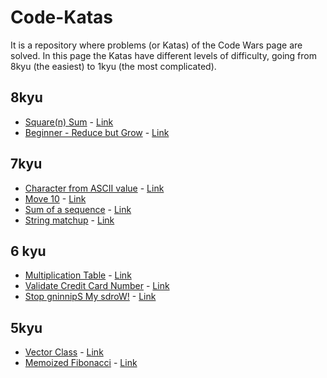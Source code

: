 # Code-Katas
It is a repository where problems (or Katas) of the Code Wars page are solved.
In this page the Katas have different levels of difficulty, going from 8kyu (the easiest) to 1kyu (the most complicated).

## 8kyu
* [Square(n) Sum](./8kyu/SquareSum.scala) - [Link](https://www.codewars.com/kata/square-n-sum)
* [Beginner - Reduce but Grow](./8kyu/ReduceGrow.scala) - [Link](https://www.codewars.com/kata/beginner-reduce-but-grow)

## 7kyu
* [Character from ASCII value](./7kyu/ascii-value.py) - [Link](https://www.codewars.com/kata/get-character-from-ascii-value)
* [Move 10](./7kyu/move-10.py) - [Link](https://www.codewars.com/kata/move-10)
* [Sum of a sequence](./7kyu/sequence-sum.py) - [Link](https://www.codewars.com/kata/sum-of-a-sequence)
* [String matchup](./7kyu/string-matchup.py) - [Link](https://www.codewars.com/kata/string-matchup)
<!-- * https://www.codewars.com/kata/ordered-count-of-characters-->

## 6 kyu
* [Multiplication Table](./6kyu/Multiplication-Table.py) - [Link](https://www.codewars.com/kata/multiplication-table)
* [Validate Credit Card Number](./6kyu/credit-card.py) - [Link](https://www.codewars.com/kata/validate-credit-card-number)
* [Stop gninnipS My sdroW!](./6kyu/SpinningWords.scala) - [Link](https://www.codewars.com/kata/stop-gninnips-my-sdrow)

## 5kyu
* [Vector Class](./5kyu/vector.py) - [Link](https://www.codewars.com/kata/vector-class)
* [Memoized Fibonacci](./5kyu/memoized-fibonnaci.py) - [Link](https://www.codewars.com/kata/memoized-fibonacci)
<!--- TODO: VALIDATE PARENTHESES --->